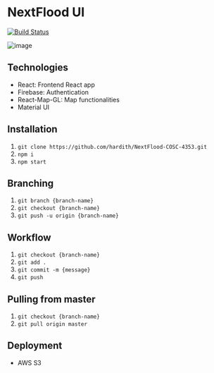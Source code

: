 # NextFlood UI

[![Build Status](https://app.travis-ci.com/hardith/NextFlood-COSC-4353.svg?branch=UI_feature_sprint2)](https://github.com/hardith/NextFlood-COSC-4353)

![image](https://user-images.githubusercontent.com/14307773/139343463-2c5cce9e-db95-421f-ab03-4af2c9e3e2d9.png)

## Technologies

* React: Frontend React app
* Firebase: Authentication
* React-Map-GL: Map functionalities
* Material UI

## Installation

1. `git clone https://github.com/hardith/NextFlood-COSC-4353.git`
2. `npm i`
3. `npm start`

## Branching

1. `git branch {branch-name}`
2. `git checkout {branch-name}`
3. `git push -u origin {branch-name}`

## Workflow

1. `git checkout {branch-name}`
2. `git add .`
3. `git commit -m {message}`
4. `git push`

## Pulling from master

1. `git checkout {branch-name}`
2. `git pull origin master`

## Deployment
* AWS S3
